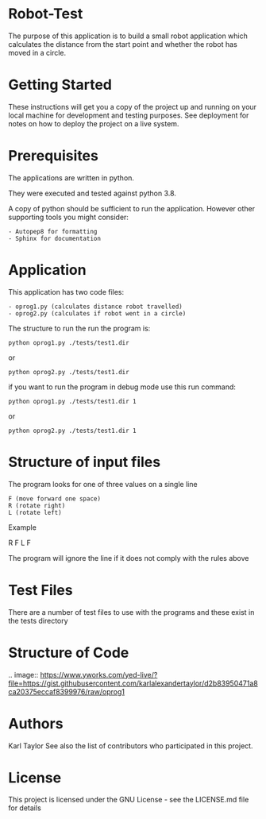
# Robot-Test


The purpose of this application is to build a small robot application which calculates the distance from the start point and whether the robot has moved in a circle.

# Getting Started

These instructions will get you a copy of the project up and running on your local machine for development and testing purposes. See deployment for notes on how to deploy the project on a live system.

# Prerequisites

The applications are written in python.

They were executed and tested against python 3.8.

A copy of python should be sufficient to run the application.  However other supporting tools you might consider:

    - Autopep8 for formatting
    - Sphinx for documentation

# Application

This application has two code files:

    - oprog1.py (calculates distance robot travelled)
    - oprog2.py (calculates if robot went in a circle)
    
The structure to run the run the program is:

    python oprog1.py ./tests/test1.dir

or

    python oprog2.py ./tests/test1.dir

if you want to run the program in debug mode use this run command:

    python oprog1.py ./tests/test1.dir 1

or

    python oprog2.py ./tests/test1.dir 1

# Structure of input files

The program looks for one of three values on a single line 

    F (move forward one space)
    R (rotate right)
    L (rotate left)

Example

R
F
L
F

The program will ignore the line if it does not comply with the rules above

# Test Files

There are a number of test files to use with the programs and these exist in the tests directory

# Structure of Code

.. image:: https://www.yworks.com/yed-live/?file=https://gist.githubusercontent.com/karlalexandertaylor/d2b83950471a8ca20375eccaf8399976/raw/oprog1

# Authors

Karl Taylor
See also the list of contributors who participated in this project.

# License

This project is licensed under the GNU License - see the LICENSE.md file for details

